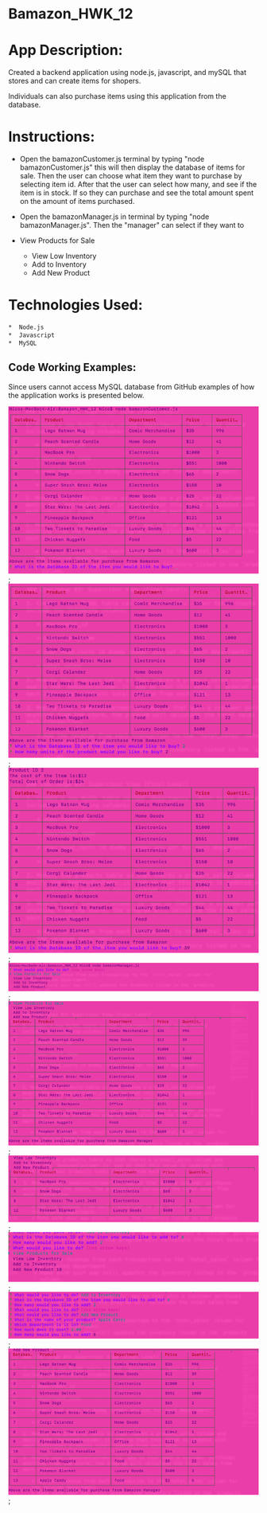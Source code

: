 # Bamazon_HWK_12


# App Description:

Created a backend application using node.js, javascript, and mySQL that stores and can create items for shopers. 

Individuals can also purchase items using this application from the database. 

# Instructions:

* Open the bamazonCustomer.js terminal by typing "node bamazonCustomer.js" this will then display the database of items for sale. Then the user can choose what item they want to purchase by selecting item id. After that the user can select how many, and see if the item is in stock. If so they can purchase and see the total amount spent on the amount of items purchased. 

* Open the bamazonManager.js in terminal by typing "node bamazonManager.js". Then the "manager" can select if they want to 
 * View Products for Sale
    * View Low Inventory
    * Add to Inventory
    * Add New Product


# Technologies Used: 
	*  Node.js
	*  Javascript
	*  MySQL



## Code Working Examples: 


Since users cannot access MySQL database from GitHub examples of how the application works is presented below. 


![GitHub Logo](application-images/ScreenShot-1.png);
![GitHub Logo](application-images/ScreenShot-2.png);
![GitHub Logo](application-images/ScreenShot-3.png);
![GitHub Logo](application-images/ScreenShot-4.png);
![GitHub Logo](application-images/ScreenShot-5.png);
![GitHub Logo](application-images/ScreenShot-6.png);
![GitHub Logo](application-images/ScreenShot-7.png);
![GitHub Logo](application-images/ScreenShot-8.png);
![GitHub Logo](application-images/ScreenShot-9.png);



